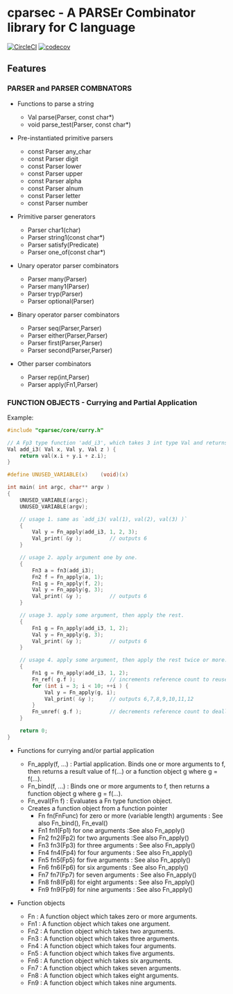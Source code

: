 # cparsec - A PARSEr Combinator library for C language
[![CircleCI](https://circleci.com/gh/mori0091/cparsec.svg?style=shield)](https://circleci.com/gh/mori0091/cparsec)
[![codecov](https://codecov.io/gh/mori0091/cparsec/branch/master/graph/badge.svg)](https://codecov.io/gh/mori0091/cparsec)

## Features

### PARSER and PARSER COMBNATORS

- Functions to parse a string
    - Val parse(Parser, const char*)
    - void parse_test(Parser, const char*)

- Pre-instantiated primitive parsers
    - const Parser any_char
    - const Parser digit
    - const Parser lower
    - const Parser upper
    - const Parser alpha
    - const Parser alnum
    - const Parser letter
    - const Parser number

- Primitive parser generators
    - Parser char1(char)
    - Parser string1(const char*)
    - Parser satisfy(Predicate)
    - Parser one_of(const char*)

- Unary operator parser combinators
    - Parser many(Parser)
    - Parser many1(Parser)
    - Parser tryp(Parser)
    - Parser optional(Parser)

- Binary operator parser combinators
    - Parser seq(Parser,Parser)
    - Parser either(Parser,Parser)
    - Parser first(Parser,Parser)
    - Parser second(Parser,Parser)

- Other parser combinators
    - Parser rep(int,Parser)
    - Parser apply(Fn1,Parser)

### FUNCTION OBJECTS - Currying and Partial Application

Example:

~~~c
#include "cparsec/core/curry.h"

// A Fp3 type function 'add_i3', which takes 3 int type Val and returns sum of them.
Val add_i3( Val x, Val y, Val z ) {
    return val(x.i + y.i + z.i);
}

#define UNUSED_VARIABLE(x)    (void)(x)

int main( int argc, char** argv )
{
    UNUSED_VARIABLE(argc);
    UNUSED_VARIABLE(argv);

    // usage 1. same as `add_i3( val(1), val(2), val(3) )`
    {
        Val y = Fn_apply(add_i3, 1, 2, 3);
        Val_print( &y );         // outputs 6
    }

    // usage 2. apply argument one by one.
    {
        Fn3 a = fn3(add_i3);
        Fn2 f = Fn_apply(a, 1);
        Fn1 g = Fn_apply(f, 2);
        Val y = Fn_apply(g, 3);
        Val_print( &y );         // outputs 6
    }

    // usage 3. apply some argument, then apply the rest.
    {
        Fn1 g = Fn_apply(add_i3, 1, 2);
        Val y = Fn_apply(g, 3);
        Val_print( &y );         // outputs 6
    }

    // usage 4. apply some argument, then apply the rest twice or more.
    {
        Fn1 g = Fn_apply(add_i3, 1, 2);
        Fn_ref( g.f );           // increments reference count to reuse
        for (int i = 3; i < 10; ++i ) {
            Val y = Fn_apply(g, i);
            Val_print( &y );     // outputs 6,7,8,9,10,11,12
        }
        Fn_unref( g.f );         // decrements reference count to deallocate
    }

    return 0;
}
~~~

- Functions for currying and/or partial application
    - Fn_apply(f, ...)
      : Partial application. Binds one or more arguments to f, then
        returns a result value of f(...) or a function object g where
        g = f(...).
    - Fn_bind(f, ...)
      : Binds one or more arguments to f, then returns a function
        object g where g = f(...).
    - Fn_eval(Fn f)
      : Evaluates a Fn type function object.
    - Creates a function object from a function pointer
      - Fn  fn(FnFunc) for zero or more (variable length) arguments
        : See also Fn_bind(), Fn_eval()
      - Fn1 fn1(Fp1) for one arguments
        :See also Fn_apply()
      - Fn2 fn2(Fp2) for two arguments
        :See also Fn_apply()
      - Fn3 fn3(Fp3) for three arguments
        : See also Fn_apply()
      - Fn4 fn4(Fp4) for four arguments
        : See also Fn_apply()
      - Fn5 fn5(Fp5) for five arguments
        : See also Fn_apply()
      - Fn6 fn6(Fp6) for six arguments
        : See also Fn_apply()
      - Fn7 fn7(Fp7) for seven arguments
        : See also Fn_apply()
      - Fn8 fn8(Fp8) for eight arguments
        : See also Fn_apply()
      - Fn9 fn9(Fp9) for nine arguments
        : See also Fn_apply()

- Function objects
    - Fn
      : A function object which takes zero or more arguments.
    - Fn1
      : A function object which takes one argument.
    - Fn2
      : A function object which takes two arguments.
    - Fn3
      : A function object which takes three arguments.
    - Fn4
      : A function object which takes four arguments.
    - Fn5
      : A function object which takes five arguments.
    - Fn6
      : A function object which takes six arguments.
    - Fn7
      : A function object which takes seven arguments.
    - Fn8
      : A function object which takes eight arguments.
    - Fn9
      : A function object which takes nine arguments.
